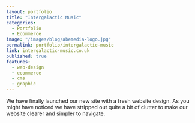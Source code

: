 ```yaml
---
layout: portfolio
title: "Intergalactic Music"
categories: 
  - Portfolio
  - Ecommerce
image: "/images/blog/abemedia-logo.jpg"
permalink: portfolio/intergalactic-music
link: intergalactic-music.co.uk
published: true
features:
  - web-design
  - ecommerce
  - cms
  - graphic
---
```


We have finally launched our new site with a fresh website design. 
As you might have noticed we have stripped out quite a bit of clutter to make our website clearer and simpler to navigate.
